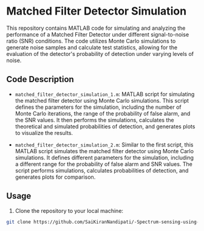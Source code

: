 # Matched Filter Detector Simulation

This repository contains MATLAB code for simulating and analyzing the performance of a Matched Filter Detector under different signal-to-noise ratio (SNR) conditions. The code utilizes Monte Carlo simulations to generate noise samples and calculate test statistics, allowing for the evaluation of the detector's probability of detection under varying levels of noise.

## Code Description

- `matched_filter_detector_simulation_1.m`: MATLAB script for simulating the matched filter detector using Monte Carlo simulations. This script defines the parameters for the simulation, including the number of Monte Carlo iterations, the range of the probability of false alarm, and the SNR values. It then performs the simulations, calculates the theoretical and simulated probabilities of detection, and generates plots to visualize the results.

- `matched_filter_detector_simulation_2.m`: Similar to the first script, this MATLAB script simulates the matched filter detector using Monte Carlo simulations. It defines different parameters for the simulation, including a different range for the probability of false alarm and SNR values. The script performs simulations, calculates probabilities of detection, and generates plots for comparison.

## Usage

1. Clone the repository to your local machine:

```bash
git clone https://github.com/SaiKiranNandipati/-Spectrum-sensing-using-Matched-filter--using-MATLAB.git
